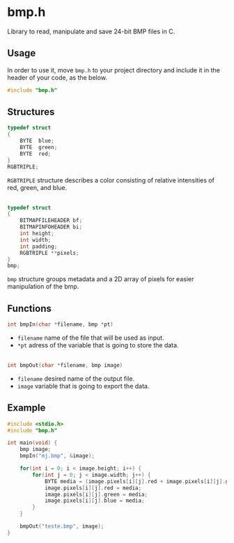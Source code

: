 # bmp.h
Library to read, manipulate and save 24-bit BMP files in C.


## Usage
In order to use it, move `bmp.h` to your project directory and include it in the header of your code, as the below.
```c
#include "bmp.h"
```


## Structures
```c
typedef struct
{
    BYTE  blue;
    BYTE  green;
    BYTE  red;
}
RGBTRIPLE;
```
`RGBTRIPLE` structure describes a color consisting of relative intensities of red, green, and blue.
<br><br>

```c
typedef struct
{
    BITMAPFILEHEADER bf;
    BITMAPINFOHEADER bi;
    int height;
    int width;
    int padding;
    RGBTRIPLE **pixels;
}
bmp;
```
`bmp` structure groups metadata and a 2D array of pixels for easier manipulation of the bmp.


## Functions
```c
int bmpIn(char *filename, bmp *pt)
```
- `filename` name of the file that will be used as input.
- `*pt` adress of the variable that is going to store the data.
<br><br>

```c
int bmpOut(char *filename, bmp image)
```
- `filename` desired name of the output file.
- `image` variable that is going to export the data.


## Example
```c
#include <stdio.h>
#include "bmp.h"

int main(void) {
    bmp image;
    bmpIn("mj.bmp", &image);

    for(int i = 0; i < image.height; i++) {
        for(int j = 0; j < image.width; j++) {
            BYTE media = (image.pixels[i][j].red + image.pixels[i][j].green + image.pixels[i][j].blue)/3;
            image.pixels[i][j].red = media;
            image.pixels[i][j].green = media;
            image.pixels[i][j].blue = media;
        }
    }

    bmpOut("teste.bmp", image);
}
```
